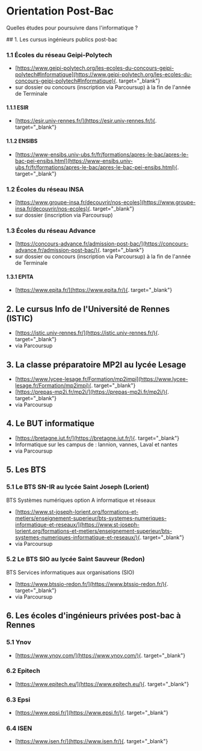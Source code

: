 # Orientation Post-Bac

Quelles études pour poursuivre dans l'informatique ?

## 1. Les cursus ingénieurs publics post-bac

### 1.1 Écoles du réseau Geipi-Polytech

- [https://www.geipi-polytech.org/les-ecoles-du-concours-geipi-polytech#Informatique](https://www.geipi-polytech.org/les-ecoles-du-concours-geipi-polytech#Informatique){. target="_blank"}
- sur dossier ou concours (inscription via Parcoursup) à la fin de l'année de Terminale

#### 1.1.1 ESIR
- [https://esir.univ-rennes.fr/](https://esir.univ-rennes.fr/){. target="_blank"}

#### 1.1.2 ENSIBS
- [https://www-ensibs.univ-ubs.fr/fr/formations/apres-le-bac/apres-le-bac-pei-ensibs.html](https://www-ensibs.univ-ubs.fr/fr/formations/apres-le-bac/apres-le-bac-pei-ensibs.html){. target="_blank"}

### 1.2 Écoles du réseau INSA

- [https://www.groupe-insa.fr/decouvrir/nos-ecoles](https://www.groupe-insa.fr/decouvrir/nos-ecoles){. target="_blank"}
-  sur dossier (inscription via Parcoursup)

### 1.3 Écoles du réseau Advance

- [https://concours-advance.fr/admission-post-bac/](https://concours-advance.fr/admission-post-bac/){. target="_blank"}
- sur dossier ou concours (inscription via Parcoursup) à la fin de l'année de Terminale

#### 1.3.1 EPITA
- [https://www.epita.fr/](https://www.epita.fr/){. target="_blank"}

## 2. Le cursus Info de l'Université de Rennes (ISTIC)

- [https://istic.univ-rennes.fr/](https://istic.univ-rennes.fr/){. target="_blank"}
-  via Parcoursup

## 3. La classe préparatoire MP2I au lycée Lesage 

- [https://www.lycee-lesage.fr/Formation/mp2impi](https://www.lycee-lesage.fr/Formation/mp2impi){. target="_blank"}
- [https://prepas-mp2i.fr/mp2i/](https://prepas-mp2i.fr/mp2i/){. target="_blank"}
- via Parcoursup

## 4. Le BUT informatique 

- [https://bretagne.iut.fr/](https://bretagne.iut.fr/){. target="_blank"}
- Informatique sur les campus de : lannion, vannes, Laval et nantes
- via Parcoursup

## 5. Les BTS 

### 5.1 Le BTS SN-IR au lycée Saint Joseph (Lorient)
BTS Systèmes numériques option A informatique et réseaux

- [https://www.st-joseph-lorient.org/formations-et-metiers/enseignement-superieur/bts-systemes-numeriques-informatique-et-reseaux/](https://www.st-joseph-lorient.org/formations-et-metiers/enseignement-superieur/bts-systemes-numeriques-informatique-et-reseaux/){. target="_blank"}
- via Parcoursup

### 5.2 Le BTS SIO au lycée Saint Sauveur (Redon)
BTS Services informatiques aux organisations (SIO)

- [https://www.btssio-redon.fr/](https://www.btssio-redon.fr/){. target="_blank"}
- via Parcoursup


## 6. Les écoles d'ingénieurs privées post-bac à Rennes

### 5.1 Ynov
- [https://www.ynov.com/](https://www.ynov.com/){. target="_blank"}

### 6.2 Epitech
- [https://www.epitech.eu/](https://www.epitech.eu/){. target="_blank"}

### 6.3 Epsi
- [https://www.epsi.fr/](https://www.epsi.fr/){. target="_blank"}

### 6.4 ISEN
- [https://www.isen.fr/](https://www.isen.fr/){. target="_blank"}



